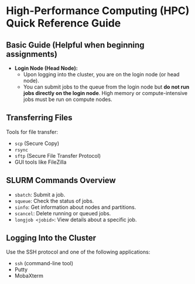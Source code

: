 # High-Performance Computing (HPC) Quick Reference Guide

## Basic Guide (Helpful when beginning assignments)
- **Login Node (Head Node):**
  - Upon logging into the cluster, you are on the login node (or head node).
  - You can submit jobs to the queue from the login node but **do not run jobs directly on the login node**. High memory or compute-intensive jobs must be run on compute nodes.

## Transferring Files
Tools for file transfer:
- `scp` (Secure Copy)
- `rsync`
- `sftp` (Secure File Transfer Protocol)
- GUI tools like FileZilla

## SLURM Commands Overview
- `sbatch`: Submit a job.
- `squeue`: Check the status of jobs.
- `sinfo`: Get information about nodes and partitions.
- `scancel`: Delete running or queued jobs.
- `longjob <jobid>`: View details about a specific job.

## Logging Into the Cluster
Use the SSH protocol and one of the following applications:
- `ssh` (command-line tool)
- Putty
- MobaXterm
